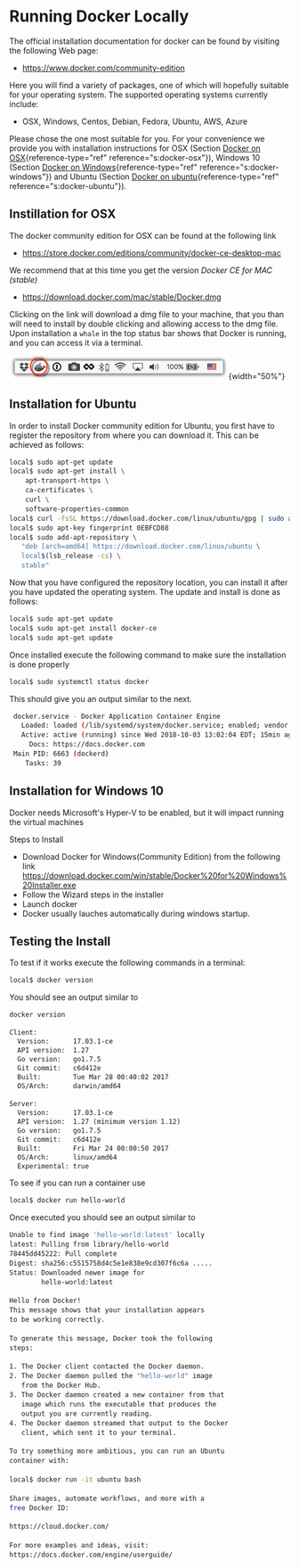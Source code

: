 # Running Docker Locally

The official installation documentation for docker can be found by
visiting the following Web page:

* <https://www.docker.com/community-edition>

Here you will find a variety of packages, one of which will hopefully
suitable for your operating system. The supported operating systems
currently include:

* OSX, Windows, Centos, Debian, Fedora, Ubuntu, AWS, Azure

Please chose the one most suitable for you. For your convenience we
provide you with installation instructions for OSX
(Section [Docker on OSX](#s:docker-osx){reference-type="ref"
reference="s:docker-osx"}), Windows 10
(Section [Docker on Windows](#s:docker-windows){reference-type="ref"
reference="s:docker-windows"}) and Ubuntu
(Section [Docker on ubuntu](#s:docker-ubuntu){reference-type="ref"
reference="s:docker-ubuntu"}).

## Instillation for OSX

The docker community edition for OSX can be found at the following link

* <https://store.docker.com/editions/community/docker-ce-desktop-mac>

We recommend that at this time you get the version *Docker CE for MAC
(stable)*

* <https://download.docker.com/mac/stable/Docker.dmg>

Clicking on the link will download a dmg file to your machine, that you
than will need to install by double clicking and allowing access to the
dmg file. Upon installation a `whale` in the top status bar shows that
Docker is running, and you can access it via a terminal.

![Docker integrated in the menu bar on OSX](images/whale-in-menu-bar.png){width="50%"}

## Installation for Ubuntu

In order to install Docker community edition for Ubuntu, you first have
to register the repository from where you can download it. This can be
achieved as follows:

```bash
local$ sudo apt-get update
local$ sudo apt-get install \
    apt-transport-https \
    ca-certificates \
    curl \
    software-properties-common
local$ curl -fsSL https://download.docker.com/linux/ubuntu/gpg | sudo apt-key add -
local$ sudo apt-key fingerprint 0EBFCD88
local$ sudo add-apt-repository \
   "deb [arch=amd64] https://download.docker.com/linux/ubuntu \
   local$(lsb_release -cs) \
   stable"
```

Now that you have configured the repository location, you can install it
after you have updated the operating system. The update and install is
done as follows:


```bash
local$ sudo apt-get update
local$ sudo apt-get install docker-ce
local$ sudo apt-get update
```
Once installed execute the following command to make sure the installation is
 done properly
 
 ```bash
 local$ sudo systemctl status docker
 ```
 
 This should give you an output similar to the next.
 
 ```bash
  docker.service - Docker Application Container Engine
    Loaded: loaded (/lib/systemd/system/docker.service; enabled; vendor preset: enabled)
    Active: active (running) since Wed 2018-10-03 13:02:04 EDT; 15min ago
      Docs: https://docs.docker.com
  Main PID: 6663 (dockerd)
     Tasks: 39

 ```
 
## Installation for Windows 10

Docker needs Microsoft's Hyper-V to be enabled, but it will impact running the virtual machines

Steps to Install

* Download Docker for Windows(Community Edition) from the following link
https://download.docker.com/win/stable/Docker%20for%20Windows%20Installer.exe
* Follow the Wizard steps in the installer
* Launch docker
* Docker usually lauches automatically during windows startup.

## Testing the Install

To test if it works execute the following commands in a terminal:

```bash
local$ docker version
```

You should see an output similar to

    docker version

    Client:
      Version:      17.03.1-ce
      API version:  1.27
      Go version:   go1.7.5
      Git commit:   c6d412e
      Built:        Tue Mar 28 00:40:02 2017
      OS/Arch:      darwin/amd64

    Server:
      Version:      17.03.1-ce
      API version:  1.27 (minimum version 1.12)
      Go version:   go1.7.5
      Git commit:   c6d412e
      Built:        Fri Mar 24 00:00:50 2017
      OS/Arch:      linux/amd64
      Experimental: true

To see if you can run a container use

```bash
local$ docker run hello-world
```

Once executed you should see an output similar to

```bash
Unable to find image 'hello-world:latest' locally
latest: Pulling from library/hello-world
78445dd45222: Pull complete 
Digest: sha256:c5515758d4c5e1e838e9cd307f6c6a .....
Status: Downloaded newer image for
        hello-world:latest

Hello from Docker!
This message shows that your installation appears
to be working correctly.

To generate this message, Docker took the following
steps:

1. The Docker client contacted the Docker daemon.
2. The Docker daemon pulled the "hello-world" image 
   from the Docker Hub.
3. The Docker daemon created a new container from that 
   image which runs the executable that produces the 
   output you are currently reading.
4. The Docker daemon streamed that output to the Docker 
   client, which sent it to your terminal.

To try something more ambitious, you can run an Ubuntu
container with:

local$ docker run -it ubuntu bash

Share images, automate workflows, and more with a
free Docker ID:

https://cloud.docker.com/

For more examples and ideas, visit:
https://docs.docker.com/engine/userguide/
```

